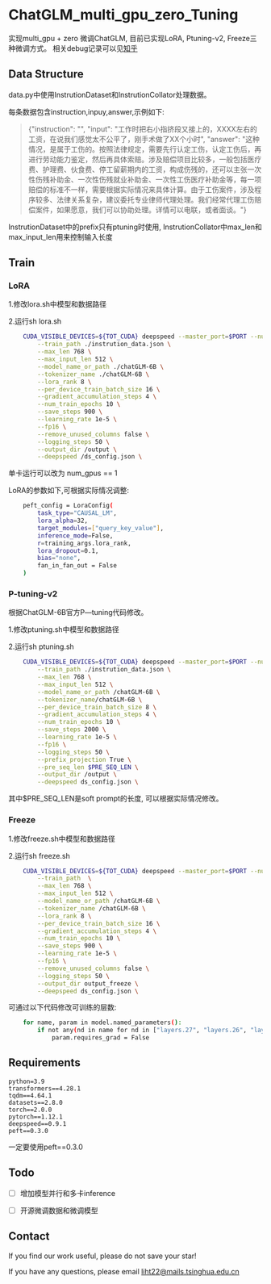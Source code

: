 <!--
 * @Author: lihaitao
 * @Date: 2023-05-08 17:52:50
 * @LastEditors: Do not edit
 * @LastEditTime: 2023-05-09 14:34:49
 * @FilePath: /lht/ChatGLM_LoRA/README.md
-->

# ChatGLM_multi_gpu_zero_Tuning

实现multi_gpu + zero 微调ChatGLM, 目前已实现LoRA, Ptuning-v2, Freeze三种微调方式。
相关debug记录可以见[知乎](https://zhuanlan.zhihu.com/p/627741267)

## Data Structure

data.py中使用InstrutionDataset和InstrutionCollator处理数据。

每条数据包含instruction,inpuy,answer,示例如下:

> {"instruction": "", "input": "工作时把右小指挤段又接上的，XXXX左右的工资，在说我们感觉太不公平了，刚手术做了XX个小时", "answer": "这种情况，是属于工伤的。按照法律规定，需要先行认定工伤，认定工伤后，再进行劳动能力鉴定，然后再具体索赔。涉及赔偿项目比较多，一般包括医疗费、护理费、伙食费、停工留薪期内的工资，构成伤残的，还可以主张一次性伤残补助金、一次性伤残就业补助金、一次性工伤医疗补助金等，每一项赔偿的标准不一样，需要根据实际情况来具体计算。由于工伤案件，涉及程序较多、法律关系复杂，建议委托专业律师代理处理。我们经常代理工伤赔偿案件，如果愿意，我们可以协助处理。详情可以电联，或者面谈。"}

InstrutionDataset中的prefix只有ptuning时使用, InstrutionCollator中max_len和max_input_len用来控制输入长度

## Train

### LoRA

1.修改lora.sh中模型和数据路径

2.运行sh lora.sh
```bash
    CUDA_VISIBLE_DEVICES=${TOT_CUDA} deepspeed --master_port=$PORT --num_gpus=3 lora.py \
        --train_path ./instrution_data.json \
        --max_len 768 \
        --max_input_len 512 \
        --model_name_or_path ./chatGLM-6B \
        --tokenizer_name ./chatGLM-6B \
        --lora_rank 8 \
        --per_device_train_batch_size 16 \
        --gradient_accumulation_steps 4 \
        --num_train_epochs 10 \
        --save_steps 900 \
        --learning_rate 1e-5 \
        --fp16 \
        --remove_unused_columns false \
        --logging_steps 50 \
        --output_dir /output \
        --deepspeed /ds_config.json \
```
单卡运行可以改为 num_gpus == 1

LoRA的参数如下,可根据实际情况调整:

```bash
    peft_config = LoraConfig(
        task_type="CAUSAL_LM",
        lora_alpha=32,  
        target_modules=["query_key_value"],
        inference_mode=False,
        r=training_args.lora_rank,
        lora_dropout=0.1,
        bias="none",
        fan_in_fan_out = False
    )
```

### P-tuning-v2

根据ChatGLM-6B官方P—tuning代码修改。

1.修改ptuning.sh中模型和数据路径

2.运行sh ptuning.sh
```bash
    CUDA_VISIBLE_DEVICES=${TOT_CUDA} deepspeed --master_port=$PORT --num_gpus=2 finetune_ptuning.py \
        --train_path ./instrution_data.json \
        --max_len 768 \
        --max_input_len 512 \
        --model_name_or_path /chatGLM-6B \
        --tokenizer_name/chatGLM-6B \
        --per_device_train_batch_size 8 \
        --gradient_accumulation_steps 4 \
        --num_train_epochs 10 \
        --save_steps 2000 \
        --learning_rate 1e-5 \
        --fp16 \
        --logging_steps 50 \
        --prefix_projection True \
        --pre_seq_len $PRE_SEQ_LEN \
        --output_dir /output \
        --deepspeed ds_config.json \
```

其中$PRE_SEQ_LEN是soft prompt的长度, 可以根据实际情况修改。

### Freeze

1.修改freeze.sh中模型和数据路径

2.运行sh freeze.sh

```bash
    CUDA_VISIBLE_DEVICES=${TOT_CUDA} deepspeed --master_port=$PORT --num_gpus=3 finetune_freeze.py \
        --train_path  \
        --max_len 768 \
        --max_input_len 512 \
        --model_name_or_path /chatGLM-6B \
        --tokenizer_name /chatGLM-6B \
        --lora_rank 8 \
        --per_device_train_batch_size 16 \
        --gradient_accumulation_steps 4 \
        --num_train_epochs 10 \
        --save_steps 900 \
        --learning_rate 1e-5 \
        --fp16 \
        --remove_unused_columns false \
        --logging_steps 50 \
        --output_dir output_freeze \
        --deepspeed ds_config.json \
```

可通过以下代码修改可训练的层数:
```bash
    for name, param in model.named_parameters():
        if not any(nd in name for nd in ["layers.27", "layers.26", "layers.25", "layers.24", "layers.23"]):
            param.requires_grad = False
```

## Requirements

```
python=3.9
transformers==4.28.1
tqdm==4.64.1
datasets==2.8.0
torch==2.0.0
pytorch==1.12.1
deepspeed==0.9.1
peft==0.3.0 
```
一定要使用peft==0.3.0

## Todo

- [ ] 增加模型并行和多卡inference

- [ ] 开源微调数据和微调模型


## Contact

If you find our work useful, please do not save your star!

If you have any questions, please email liht22@mails.tsinghua.edu.cn
